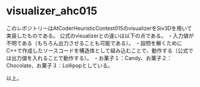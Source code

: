 # visualizer_ahc015

このレポジトリーはAtCoderHeuristicContest015のvisualizerをSiv3Dを用いて実装したものである。
公式のvisualizerとの違いは以下の点である。
・入力値が不明である（もちろん出力させることも可能である）。
・設問を解くためにC++で作成したソースコードを構造体として組み込むことで、動作する（公式では出力値を入れることで動作する）。
・お菓子１：Candy、お菓子２：Chocolate、お菓子３：Lollipopとしている。

以上。
